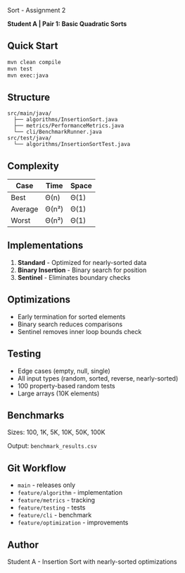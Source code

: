 Sort - Assignment 2

**Student A | Pair 1: Basic Quadratic Sorts**

## Quick Start

```bash
mvn clean compile
mvn test
mvn exec:java
```

## Structure

```
src/main/java/
  ├── algorithms/InsertionSort.java
  ├── metrics/PerformanceMetrics.java
  └── cli/BenchmarkRunner.java
src/test/java/
  └── algorithms/InsertionSortTest.java
```

## Complexity

| Case | Time | Space |
|------|------|-------|
| Best | Θ(n) | Θ(1) |
| Average | Θ(n²) | Θ(1) |
| Worst | Θ(n²) | Θ(1) |

## Implementations

1. **Standard** - Optimized for nearly-sorted data
2. **Binary Insertion** - Binary search for position
3. **Sentinel** - Eliminates boundary checks

## Optimizations

- Early termination for sorted elements
- Binary search reduces comparisons
- Sentinel removes inner loop bounds check

## Testing

- Edge cases (empty, null, single)
- All input types (random, sorted, reverse, nearly-sorted)
- 100 property-based random tests
- Large arrays (10K elements)

## Benchmarks

Sizes: 100, 1K, 5K, 10K, 50K, 100K

Output: `benchmark_results.csv`

## Git Workflow

- `main` - releases only
- `feature/algorithm` - implementation
- `feature/metrics` - tracking
- `feature/testing` - tests
- `feature/cli` - benchmark
- `feature/optimization` - improvements

## Author

Student A - Insertion Sort with nearly-sorted optimizations

